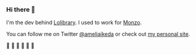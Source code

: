 ### Hi there 👋

I'm the dev behind [Lolibrary](https://lolibrary.org). I used to work for [Monzo](https://monzo.com).

You can follow me on Twitter [@ameliaikeda](https://twitter.com/ameliaikeda) or check out [my personal site](https://dorks.io).


💖 🧡 💛 💚 💙 💜

<!--
**luna-belle/luna-belle** is a ✨ _special_ ✨ repository because its `README.md` (this file) appears on your GitHub profile.

Here are some ideas to get you started:

- 🔭 I’m currently working on ...
- 🌱 I’m currently learning ...
- 👯 I’m looking to collaborate on ...
- 🤔 I’m looking for help with ...
- 💬 Ask me about ...
- 📫 How to reach me: ...
- 😄 Pronouns: ...
- ⚡ Fun fact: ...
-->
